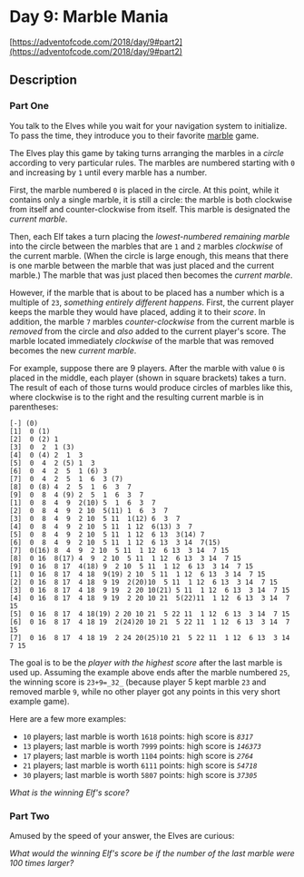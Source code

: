 # Day 9: Marble Mania

[https://adventofcode.com/2018/day/9#part2](https://adventofcode.com/2018/day/9#part2)

## Description

### Part One

You talk to the Elves while you wait for your navigation system to <span title="Do you have any idea how long it takes to load navigation data for all of time and space?!">initialize</span>. To pass the time, they introduce you to their favorite [marble](https://en.wikipedia.org/wiki/Marble_(toy)) game.

The Elves play this game by taking turns arranging the marbles in a _circle_ according to very particular rules. The marbles are numbered starting with `0` and increasing by `1` until every marble has a number.

First, the marble numbered `0` is placed in the circle. At this point, while it contains only a single marble, it is still a circle: the marble is both clockwise from itself and counter-clockwise from itself. This marble is designated the _current marble_.

Then, each Elf takes a turn placing the _lowest-numbered remaining marble_ into the circle between the marbles that are `1` and `2` marbles _clockwise_ of the current marble. (When the circle is large enough, this means that there is one marble between the marble that was just placed and the current marble.) The marble that was just placed then becomes the _current marble_.

However, if the marble that is about to be placed has a number which is a multiple of `23`, _something entirely different happens_. First, the current player keeps the marble they would have placed, adding it to their _score_. In addition, the marble `7` marbles _counter-clockwise_ from the current marble is _removed_ from the circle and _also_ added to the current player's score. The marble located immediately _clockwise_ of the marble that was removed becomes the new _current marble_.

For example, suppose there are 9 players. After the marble with value `0` is placed in the middle, each player (shown in square brackets) takes a turn. The result of each of those turns would produce circles of marbles like this, where clockwise is to the right and the resulting current marble is in parentheses:

    [-] (0)
    [1]  0 (1)
    [2]  0 (2) 1 
    [3]  0  2  1 (3)
    [4]  0 (4) 2  1  3 
    [5]  0  4  2 (5) 1  3 
    [6]  0  4  2  5  1 (6) 3 
    [7]  0  4  2  5  1  6  3 (7)
    [8]  0 (8) 4  2  5  1  6  3  7 
    [9]  0  8  4 (9) 2  5  1  6  3  7 
    [1]  0  8  4  9  2(10) 5  1  6  3  7 
    [2]  0  8  4  9  2 10  5(11) 1  6  3  7 
    [3]  0  8  4  9  2 10  5 11  1(12) 6  3  7 
    [4]  0  8  4  9  2 10  5 11  1 12  6(13) 3  7 
    [5]  0  8  4  9  2 10  5 11  1 12  6 13  3(14) 7 
    [6]  0  8  4  9  2 10  5 11  1 12  6 13  3 14  7(15)
    [7]  0(16) 8  4  9  2 10  5 11  1 12  6 13  3 14  7 15 
    [8]  0 16  8(17) 4  9  2 10  5 11  1 12  6 13  3 14  7 15 
    [9]  0 16  8 17  4(18) 9  2 10  5 11  1 12  6 13  3 14  7 15 
    [1]  0 16  8 17  4 18  9(19) 2 10  5 11  1 12  6 13  3 14  7 15 
    [2]  0 16  8 17  4 18  9 19  2(20)10  5 11  1 12  6 13  3 14  7 15 
    [3]  0 16  8 17  4 18  9 19  2 20 10(21) 5 11  1 12  6 13  3 14  7 15 
    [4]  0 16  8 17  4 18  9 19  2 20 10 21  5(22)11  1 12  6 13  3 14  7 15 
    [5]  0 16  8 17  4 18(19) 2 20 10 21  5 22 11  1 12  6 13  3 14  7 15 
    [6]  0 16  8 17  4 18 19  2(24)20 10 21  5 22 11  1 12  6 13  3 14  7 15 
    [7]  0 16  8 17  4 18 19  2 24 20(25)10 21  5 22 11  1 12  6 13  3 14  7 15
    

The goal is to be the _player with the highest score_ after the last marble is used up. Assuming the example above ends after the marble numbered `25`, the winning score is `23+9=_32_` (because player 5 kept marble `23` and removed marble `9`, while no other player got any points in this very short example game).

Here are a few more examples:

*   `10` players; last marble is worth `1618` points: high score is _`8317`_
*   `13` players; last marble is worth `7999` points: high score is _`146373`_
*   `17` players; last marble is worth `1104` points: high score is _`2764`_
*   `21` players; last marble is worth `6111` points: high score is _`54718`_
*   `30` players; last marble is worth `5807` points: high score is _`37305`_

_What is the winning Elf's score?_

### Part Two

Amused by the speed of your answer, the Elves are curious:

_What would the winning Elf's score be if the number of the last marble were 100 times larger?_

